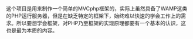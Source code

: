 这个项目是用来制作一个简单的MVCphp框架的，实际上虽然具备了WAMP这类的PHP运行服务器，但是在缺乏特定的框架下，始终难以快速的学会工作上的需求。所以要想学会框架，对PHP乃至框架的实现原理都要有一个基本的认识，这也是最为本质的内容。

